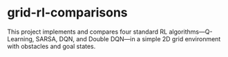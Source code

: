 # grid-rl-comparisons
This project implements and compares four standard RL algorithms—Q-Learning, SARSA, DQN, and Double DQN—in a simple 2D grid environment with obstacles and goal states.
